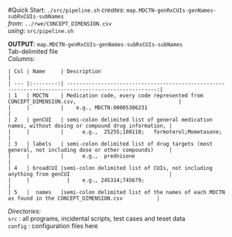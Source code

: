 
#Quick Start:
`./src/pipeline.sh`
  _creates_: `map.MDCTN-genRxCUIs-genNames-subRxCUIs-subNames`  
  _from_: `../rwe/CONCEPT_DIMENSION.csv`  
  _using_: `src/pipeline.sh`

**OUTPUT**: `map.MDCTN-genRxCUIs-genNames-subRxCUIs-subNames`  
Tab-delimited file  
_Columns:_
```
| Col | Name     | Description                                                                                         |
| --- |:--------:| ---------------------------------------------------------------------------------------------------:|
| 1   | MDCTN    | Medication code, every code represented from CONCEPT_DIMENSION.csv,                                 |
|     |          |	  e.g., MDCTN:00005306231                                                                          |
| 2   | genCUI   | semi-colon delimited list of general medication names, without dosing or compound drug information, |
|     |          |		e.g.,  25255;108118;   formoterol;Mometasone;                                                    |
| 3   | labels   | semi-colon delimited list of drug targets (most general, not including dose or other compounds)     |
|     |          |		e.g.,  prednisone                                                                                |
| 4   | broadCUI |semi-colon delimited list of CUIs, not including anything from genCUI                                |
|     |		       |  	e.g., 245314;745679;                                                                             |
| 5   |  names   |semi-colon delimited list of the names of each MDCTN as found in the CONCEPT_DIMENSION.csv           |
```
_Directories:_  
`src`    : all programs, incidental scripts, test cases and teset data  
`config` : configuration files here
